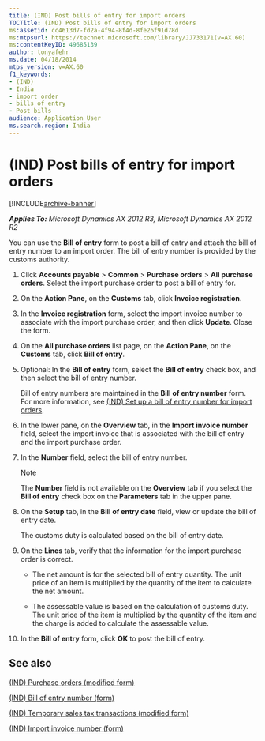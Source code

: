 ```yaml
---
title: (IND) Post bills of entry for import orders
TOCTitle: (IND) Post bills of entry for import orders
ms:assetid: cc4613d7-fd2a-4f94-8f4d-8fe26f91d78d
ms:mtpsurl: https://technet.microsoft.com/library/JJ733171(v=AX.60)
ms:contentKeyID: 49685139
author: tonyafehr
ms.date: 04/18/2014
mtps_version: v=AX.60
f1_keywords:
- (IND)
- India
- import order
- bills of entry
- Post bills
audience: Application User
ms.search.region: India
---
```


# (IND) Post bills of entry for import orders 


[!INCLUDE[archive-banner](includes/archive-banner.md)]


_**Applies To:** Microsoft Dynamics AX 2012 R3, Microsoft Dynamics AX 2012 R2_

You can use the **Bill of entry** form to post a bill of entry and attach the bill of entry number to an import order. The bill of entry number is provided by the customs authority.

1.  Click **Accounts payable** \> **Common** \> **Purchase orders** \> **All purchase orders**. Select the import purchase order to post a bill of entry for.

2.  On the **Action Pane**, on the **Customs** tab, click **Invoice registration**.

3.  In the **Invoice registration** form, select the import invoice number to associate with the import purchase order, and then click **Update**. Close the form.

4.  On the **All purchase orders** list page, on the **Action Pane**, on the **Customs** tab, click **Bill of entry**.

5.  Optional: In the **Bill of entry** form, select the **Bill of entry** check box, and then select the bill of entry number.
    
    Bill of entry numbers are maintained in the **Bill of entry number** form. For more information, see [(IND) Set up a bill of entry number for import orders](ind-set-up-a-bill-of-entry-number-for-import-orders.md).

6.  In the lower pane, on the **Overview** tab, in the **Import invoice number** field, select the import invoice that is associated with the bill of entry and the import purchase order.

7.  In the **Number** field, select the bill of entry number.
    

    > [!NOTE]
    > <P>The <STRONG>Number</STRONG> field is not available on the <STRONG>Overview</STRONG> tab if you select the <STRONG>Bill of entry</STRONG> check box on the <STRONG>Parameters</STRONG> tab in the upper pane.</P>



8.  On the **Setup** tab, in the **Bill of entry date** field, view or update the bill of entry date.
    
    The customs duty is calculated based on the bill of entry date.

9.  On the **Lines** tab, verify that the information for the import purchase order is correct.
    
      - The net amount is for the selected bill of entry quantity. The unit price of an item is multiplied by the quantity of the item to calculate the net amount.
    
      - The assessable value is based on the calculation of customs duty. The unit price of the item is multiplied by the quantity of the item and the charge is added to calculate the assessable value.

10. In the **Bill of entry** form, click **OK** to post the bill of entry.

## See also

[(IND) Purchase orders (modified form)](https://technet.microsoft.com/library/jj664798\(v=ax.60\))

[(IND) Bill of entry number (form)](https://technet.microsoft.com/library/jj664729\(v=ax.60\))

[(IND) Temporary sales tax transactions (modified form)](https://technet.microsoft.com/library/jj664487\(v=ax.60\))

[(IND) Import invoice number (form)](https://technet.microsoft.com/library/jj677885\(v=ax.60\))

  


